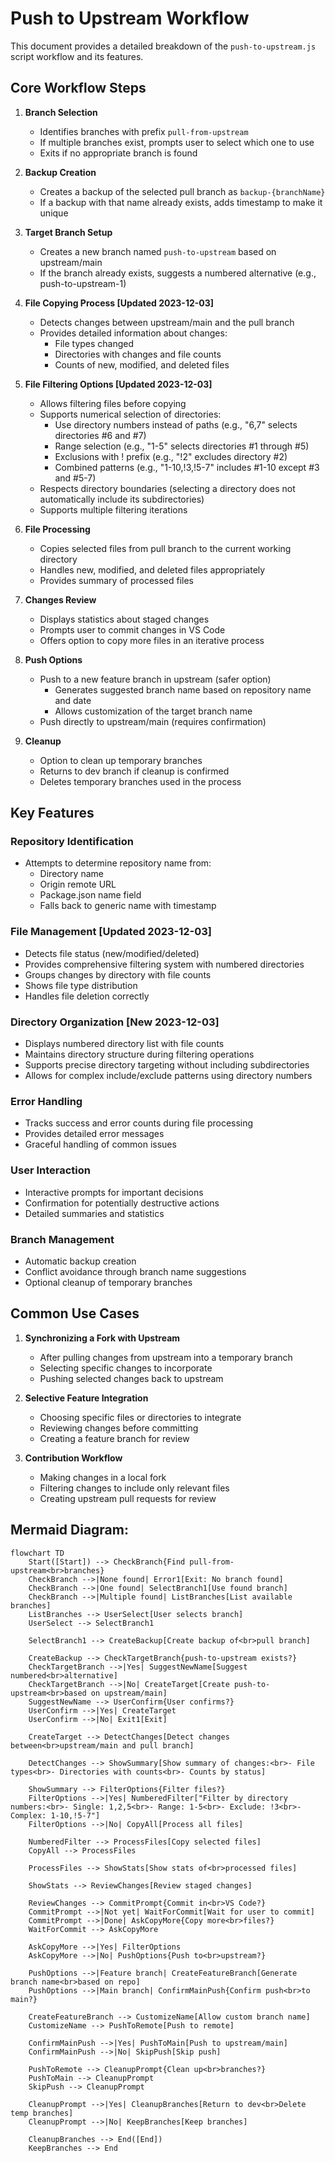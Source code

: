# Push to Upstream Workflow

This document provides a detailed breakdown of the `push-to-upstream.js` script
workflow and its features.

## Core Workflow Steps

1. **Branch Selection**
   - Identifies branches with prefix `pull-from-upstream`
   - If multiple branches exist, prompts user to select which one to use
   - Exits if no appropriate branch is found

2. **Backup Creation**
   - Creates a backup of the selected pull branch as `backup-{branchName}`
   - If a backup with that name already exists, adds timestamp to make it unique

3. **Target Branch Setup**
   - Creates a new branch named `push-to-upstream` based on upstream/main
   - If the branch already exists, suggests a numbered alternative (e.g.,
     push-to-upstream-1)

4. **File Copying Process [Updated 2023-12-03]**
   - Detects changes between upstream/main and the pull branch
   - Provides detailed information about changes:
     - File types changed
     - Directories with changes and file counts
     - Counts of new, modified, and deleted files

5. **File Filtering Options [Updated 2023-12-03]**
   - Allows filtering files before copying
   - Supports numerical selection of directories:
     - Use directory numbers instead of paths (e.g., "6,7" selects directories
       #6 and #7)
     - Range selection (e.g., "1-5" selects directories #1 through #5)
     - Exclusions with ! prefix (e.g., "!2" excludes directory #2)
     - Combined patterns (e.g., "1-10,!3,!5-7" includes #1-10 except #3 and
       #5-7)
   - Respects directory boundaries (selecting a directory does not automatically
     include its subdirectories)
   - Supports multiple filtering iterations

6. **File Processing**
   - Copies selected files from pull branch to the current working directory
   - Handles new, modified, and deleted files appropriately
   - Provides summary of processed files

7. **Changes Review**
   - Displays statistics about staged changes
   - Prompts user to commit changes in VS Code
   - Offers option to copy more files in an iterative process

8. **Push Options**
   - Push to a new feature branch in upstream (safer option)
     - Generates suggested branch name based on repository name and date
     - Allows customization of the target branch name
   - Push directly to upstream/main (requires confirmation)

9. **Cleanup**
   - Option to clean up temporary branches
   - Returns to dev branch if cleanup is confirmed
   - Deletes temporary branches used in the process

## Key Features

### Repository Identification

- Attempts to determine repository name from:
  - Directory name
  - Origin remote URL
  - Package.json name field
  - Falls back to generic name with timestamp

### File Management [Updated 2023-12-03]

- Detects file status (new/modified/deleted)
- Provides comprehensive filtering system with numbered directories
- Groups changes by directory with file counts
- Shows file type distribution
- Handles file deletion correctly

### Directory Organization [New 2023-12-03]

- Displays numbered directory list with file counts
- Maintains directory structure during filtering operations
- Supports precise directory targeting without including subdirectories
- Allows for complex include/exclude patterns using directory numbers

### Error Handling

- Tracks success and error counts during file processing
- Provides detailed error messages
- Graceful handling of common issues

### User Interaction

- Interactive prompts for important decisions
- Confirmation for potentially destructive actions
- Detailed summaries and statistics

### Branch Management

- Automatic backup creation
- Conflict avoidance through branch name suggestions
- Optional cleanup of temporary branches

## Common Use Cases

1. **Synchronizing a Fork with Upstream**
   - After pulling changes from upstream into a temporary branch
   - Selecting specific changes to incorporate
   - Pushing selected changes back to upstream

2. **Selective Feature Integration**
   - Choosing specific files or directories to integrate
   - Reviewing changes before committing
   - Creating a feature branch for review

3. **Contribution Workflow**
   - Making changes in a local fork
   - Filtering changes to include only relevant files
   - Creating upstream pull requests for review

## Mermaid Diagram:

```mermaid
flowchart TD
    Start([Start]) --> CheckBranch{Find pull-from-upstream<br>branches}
    CheckBranch -->|None found| Error1[Exit: No branch found]
    CheckBranch -->|One found| SelectBranch1[Use found branch]
    CheckBranch -->|Multiple found| ListBranches[List available branches]
    ListBranches --> UserSelect[User selects branch]
    UserSelect --> SelectBranch1
    
    SelectBranch1 --> CreateBackup[Create backup of<br>pull branch]
    
    CreateBackup --> CheckTargetBranch{push-to-upstream exists?}
    CheckTargetBranch -->|Yes| SuggestNewName[Suggest numbered<br>alternative]
    CheckTargetBranch -->|No| CreateTarget[Create push-to-upstream<br>based on upstream/main]
    SuggestNewName --> UserConfirm{User confirms?}
    UserConfirm -->|Yes| CreateTarget
    UserConfirm -->|No| Exit1[Exit]
    
    CreateTarget --> DetectChanges[Detect changes between<br>upstream/main and pull branch]
    
    DetectChanges --> ShowSummary[Show summary of changes:<br>- File types<br>- Directories with counts<br>- Counts by status]
    
    ShowSummary --> FilterOptions{Filter files?}
    FilterOptions -->|Yes| NumberedFilter["Filter by directory numbers:<br>- Single: 1,2,5<br>- Range: 1-5<br>- Exclude: !3<br>- Complex: 1-10,!5-7"]
    FilterOptions -->|No| CopyAll[Process all files]
    
    NumberedFilter --> ProcessFiles[Copy selected files]
    CopyAll --> ProcessFiles
    
    ProcessFiles --> ShowStats[Show stats of<br>processed files]
    
    ShowStats --> ReviewChanges[Review staged changes]
    
    ReviewChanges --> CommitPrompt{Commit in<br>VS Code?}
    CommitPrompt -->|Not yet| WaitForCommit[Wait for user to commit]
    CommitPrompt -->|Done| AskCopyMore{Copy more<br>files?}
    WaitForCommit --> AskCopyMore
    
    AskCopyMore -->|Yes| FilterOptions
    AskCopyMore -->|No| PushOptions{Push to<br>upstream?}
    
    PushOptions -->|Feature branch| CreateFeatureBranch[Generate branch name<br>based on repo]
    PushOptions -->|Main branch| ConfirmMainPush{Confirm push<br>to main?}
    
    CreateFeatureBranch --> CustomizeName[Allow custom branch name]
    CustomizeName --> PushToRemote[Push to remote]
    
    ConfirmMainPush -->|Yes| PushToMain[Push to upstream/main]
    ConfirmMainPush -->|No| SkipPush[Skip push]
    
    PushToRemote --> CleanupPrompt{Clean up<br>branches?}
    PushToMain --> CleanupPrompt
    SkipPush --> CleanupPrompt
    
    CleanupPrompt -->|Yes| CleanupBranches[Return to dev<br>Delete temp branches]
    CleanupPrompt -->|No| KeepBranches[Keep branches]
    
    CleanupBranches --> End([End])
    KeepBranches --> End
```
